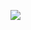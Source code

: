 <img src="https://img.shields.io/badge/HTML5-E34F26?style=flat-square&logo=Python&logoColor=white"/></a>
